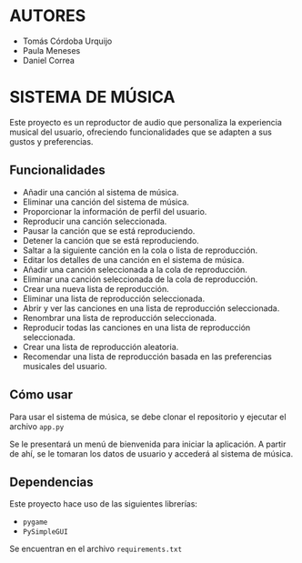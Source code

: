 # AUTORES

- Tomás Córdoba Urquijo
- Paula Meneses
- Daniel Correa

# SISTEMA DE MÚSICA

Este proyecto es un reproductor de audio que personaliza la experiencia musical del usuario, ofreciendo funcionalidades 
que se adapten a sus gustos y preferencias.


## Funcionalidades

- Añadir una canción al sistema de música.
- Eliminar una canción del sistema de música.
- Proporcionar la información de perfil del usuario.
- Reproducir una canción seleccionada.
- Pausar la canción que se está reproduciendo.
- Detener la canción que se está reproduciendo.
- Saltar a la siguiente canción en la cola o lista de reproducción.
- Editar los detalles de una canción en el sistema de música.
- Añadir una canción seleccionada a la cola de reproducción.
- Eliminar una canción seleccionada de la cola de reproducción.
- Crear una nueva lista de reproducción.
- Eliminar una lista de reproducción seleccionada.
- Abrir y ver las canciones en una lista de reproducción seleccionada.
- Renombrar una lista de reproducción seleccionada.
- Reproducir todas las canciones en una lista de reproducción seleccionada.
- Crear una lista de reproducción aleatoria.
- Recomendar una lista de reproducción basada en las preferencias musicales del usuario.

## Cómo usar

Para usar el sistema de música, se debe clonar el repositorio y ejecutar el archivo `app.py`

Se le presentará un menú de bienvenida para iniciar la aplicación. A partir de ahí, se le tomaran los datos de usuario y 
accederá al sistema de música.

## Dependencias

Este proyecto hace uso de las siguientes librerías:

- `pygame`
- `PySimpleGUI`

Se encuentran en el archivo `requirements.txt`
